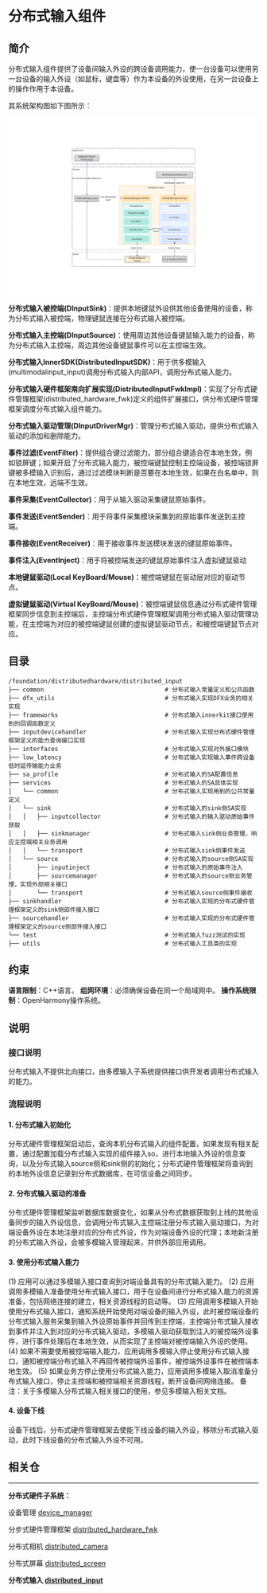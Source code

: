 # **分布式输入组件**

## **简介**

分布式输入组件提供了设备间输入外设的跨设备调用能力，使一台设备可以使用另一台设备的输入外设（如鼠标，键盘等）作为本设备的外设使用，在另一台设备上的操作作用于本设备。

其系统架构图如下图所示：

![](figures/distributedinput_arch.png)

**分布式输入被控端(DInputSink)**：提供本地键鼠外设供其他设备使用的设备，称为分布式输入被控端，物理键鼠连接在分布式输入被控端。

**分布式输入主控端(DInputSource)**：使用周边其他设备键鼠输入能力的设备，称为分布式输入主控端，周边其他设备键鼠事件可以在主控端生效。

**分布式输入InnerSDK(DistributedInputSDK)**：用于供多模输入(multimodalinput_input)调用分布式输入内部API，调用分布式输入能力。

**分布式输入硬件框架南向扩展实现(DistributedInputFwkImpl)**：实现了分布式硬件管理框架(distributed_hardware_fwk)定义的组件扩展接口，供分布式硬件管理框架调度分布式输入组件能力。

**分布式输入驱动管理(DInputDriverMgr)**：管理分布式输入驱动，提供分布式输入驱动的添加和删除能力。

**事件过滤(EventFilter)**：提供组合键过滤能力。部分组合键适合在本地生效，例如锁屏键；如果开启了分布式输入能力，被控端键鼠控制主控端设备，被控端锁屏键被多模输入识别后，通过过滤模块判断是否要在本地生效，如果在白名单中，则在本地生效，远端不生效。

**事件采集(EventCollector)**：用于从输入驱动采集键鼠原始事件。

**事件发送(EventSender)**：用于将事件采集模块采集到的原始事件发送到主控端。

**事件接收(EventReceiver)**：用于接收事件发送模块发送的键鼠原始事件。

**事件注入(EventInject)**：用于将被控端发送的键鼠原始事件注入虚拟键鼠驱动

**本地键鼠驱动(Local KeyBoard/Mouse)**：被控端键鼠在驱动层对应的驱动节点。

**虚拟键鼠驱动(Virtual KeyBoard/Mouse)**：被控端键鼠信息通过分布式硬件管理框架同步信息到主控端后，主控端分布式硬件管理框架调用分布式输入驱动管理功能，在主控端为对应的被控端键鼠创建的虚拟键鼠驱动节点，和被控端键鼠节点对应。

## **目录**

```
/foundation/distributedhardware/distributed_input
├── common                                  # 分布式输入常量定义和公共函数
├── dfx_utils                               # 分布式输入实现DFX业务的相关实现
├── frameworks                              # 分布式输入innerkit接口使用到的回调函数定义
├── inputdevicehandler                      # 分布式输入实现分布式硬件管理框架定义的能力查询接口实现
├── interfaces                              # 分布式输入实现对外接口模块
├── low_latency                             # 分布式输入实现输入事件跨设备低时延传输能力业务
├── sa_profile                              # 分布式输入的SA配置信息
├── services                                # 分布式输入的SA具体实现
│   └── common                              # 分布式输入实现用到的公共常量定义
│   └── sink                                # 分布式输入的sink侧SA实现
│   │   ├── inputcollector                  # 分布式输入的输入驱动原始事件获取
│   │   ├── sinkmanager                     # 分布式输入sink侧业务管理，响应主控端相关业务调用
│   │   └── transport                       # 分布式输入sink侧事件发送
│   └── source                              # 分布式输入的source侧SA实现
│       ├── inputinject                     # 分布式输入的原始事件注入
│       ├── sourcemanager                   # 分布式输入的source侧业务管理，实现外部相关接口
│       └── transport                       # 分布式输入source侧事件接收
├── sinkhandler                             # 分布式输入实现的分布式硬件管理框架定义的sink侧部件接入接口
├── sourcehandler                           # 分布式输入实现的分布式硬件管理框架定义的source侧部件接入接口
└── test                                    # 分布式输入fuzz测试的实现
├── utils                                   # 分布式输入工具类的实现
```

## **约束**
**语言限制**：C++语言。
**组网环境**：必须确保设备在同一个局域网中。
**操作系统限制**：OpenHarmony操作系统。

## **说明**
### **接口说明**
分布式输入不提供北向接口，由多模输入子系统提供接口供开发者调用分布式输入的能力。

### **流程说明**
#### **1. 分布式输入初始化**
分布式硬件管理框架启动后，查询本机分布式输入的组件配置，如果发现有相关配置，通过配置加载分布式输入实现的组件接入so，进行本地输入外设的信息查询，以及分布式输入source侧和sink侧的初始化；分布式硬件管理框架将查询到的本地外设信息记录到分布式数据库，在可信设备之间同步。

#### **2. 分布式输入驱动的准备**
分布式硬件管理框架监听数据库数据变化，如果从分布式数据获取到上线的其他设备同步的输入外设信息，会调用分布式输入主控端注册分布式输入驱动接口，为对端设备外设在本地注册对应的分布式外设，作为对端设备外设的代理；本地新注册的分布式输入外设，会被多模输入管理起来，并供外部应用调用。

#### **3. 使用分布式输入能力**
(1) 应用可以通过多模输入接口查询到对端设备具有的分布式输入能力。
(2) 应用调用多模输入准备使用分布式输入接口，用于在设备间进行分布式输入能力的资源准备，包括网络连接的建立，相关资源线程的启动等。
(3) 应用调用多模输入开始使用分布式输入接口，通知系统开始使用对端设备的输入外设，此时被控端设备的分布式输入服务采集到输入外设原始事件并回传到主控端，主控端分布式输入接收到事件并注入到对应的分布式输入驱动，多模输入驱动获取到注入的被控端外设事件，进行事件处理后在本地生效，从而实现了主控端对被控端输入外设的使用。
(4) 如果不需要使用被控端输入能力，应用调用多模输入停止使用分布式输入接口，通知被控端分布式输入不再回传被控端外设事件，被控端外设事件在被控端本地生效。
(5) 如果业务方停止使用分布式输入能力，应用调用多模输入取消准备分布式输入接口，停止主控端和被控端相关资源线程，断开设备间网络连接。
备注：关于多模输入分布式输入相关接口的使用，参见多模输入相关文档。

#### **4. 设备下线**
设备下线后，分布式硬件管理框架去使能下线设备的输入外设，移除分布式输入驱动，此时下线设备的分布式输入外设不可用。

## **相关仓**
****
**分布式硬件子系统：**

设备管理
[device_manager](https://gitee.com/openharmony/distributedhardware_device_manager)

分步式硬件管理框架
[distributed_hardware_fwk](https://gitee.com/openharmony/distributedhardware_distributed_hardware_fwk)

分布式相机
[distributed_camera](https://gitee.com/openharmony/distributedhardware_distributed_camera)

分布式屏幕
[distributed_screen](https://gitee.com/openharmony/distributedhardware_distributed_screen)

**分布式输入
[distributed_input](http://mgit-tm.rnd.huawei.com/hmf/distributedhardware/distributed_input)**
